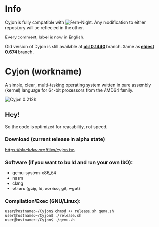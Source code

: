 # Info

Cyjon is fully compatible with ![Fern-Night](https://github.com/CorruptedByCPU/Fern-Night/). Any modification to either repository will be reflected in the other.

Every comment, label is now in English.

Old version of Cyjon is still available at **[old 0.1440](https://github.com/CorruptedByCPU/Cyjon/tree/old)** branch. Same as **[eldest 0.674](https://github.com/CorruptedByCPU/Cyjon/tree/eldest)** branch.

# Cyjon (workname)

A simple, clean, multi-tasking operating system written in pure assembly (kernel) language for 64-bit processors from the AMD64 family.

![Cyjon 0.2128](https://blackdev.org/shot/2128.png?)

## Hey!

So the code is optimized for readability, not speed.

### Download (current release in alpha state)

   https://blackdev.org/files/cyjon.iso

### Software (if you want to build and run your own ISO):

  - qemu-system-x86_64
  - nasm
  - clang
  - others (gzip, ld, xorriso, git, wget)

### Compilation/Exec (GNU/Linux):

	user@hostname:~/Cyjon$ chmod +x release.sh qemu.sh
	user@hostname:~/Cyjon$ ./release.sh
	user@hostname:~/Cyjon$ ./qemu.sh

